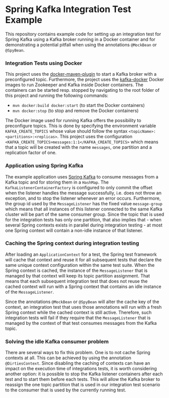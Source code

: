 # Spring Kafka Integration Test Example

This repository contains example code for setting up an integration test for Spring Kafka using a Kafka broker running
in a Docker container and for demonstrating a potential pitfall when using the annotations `@MockBean` or `@SpyBean`.

### Integration Tests using Docker

This project uses the [docker-maven-plugin](https://github.com/fabric8io/docker-maven-plugin) to start a Kafka broker
with a preconfigured topic. Furthermore, the project uses the [kafka-docker](https://github.com/wurstmeister/kafka-docker)
Docker images to run Zookeeper and Kafka inside Docker containers. The containers can be started resp. stopped by navigating
to the root folder of this project and running the following commands:

* `mvn docker:build docker:start` (to start the Docker containers)
* `mvn docker:stop` (to stop and remove the Docker containers)

The Docker image used for running Kafka offers the possibility to preconfigure topics. This is done by specifying the
environment variable `KAFKA_CREATE_TOPICS` whose value should follow the syntax `<topicName>:<partitions>:<replicas>`.
This project uses the configuration `<KAFKA_CREATE_TOPICS>messages:1:1</KAFKA_CREATE_TOPICS>` which means that a topic
will be created with the name `messages`, one partition and a replication factor of one. 

### Application using Spring Kafka

The example application uses [Spring Kafka](https://spring.io/projects/spring-kafka) to consume messages from a Kafka
topic and for storing them in a `HashMap`. The `KafkaListenerContainerFactory` is configured to only commit the offset
when the listener handles the message successfully, i.e. does not throw an exception, and to stop the listener whenever
an error occurs. Furthermore, the group id used by the `MessageListener` has the fixed value `message-group` which means
that all instances of this listener connected to the same Kafka cluster will be part of the same consumer group. Since
the topic that is used for the integration tests has only one partition, that also implies that - when several Spring
contexts exists in parallel during integration testing - at most one Spring context will contain a non-idle instance of
that listener.

### Caching the Spring context during integration testing

After loading an `ApplicationContext` for a test, the Spring test framework will cache that context and reuse it for
all subsequent tests that declare the same unique context configuration within the same test suite. When the Spring
context is cached, the instance of the `MessageListener` that is managed by that context will keep its topic partition
assignment. That means that each subsequent integration test that does not reuse the cached context will run with a Spring
context that contains an idle instance of the `MessageListener`.

Since the annotations `@MockBean` or `@SpyBean` will alter the cache key of the context, an integration test that uses
those annotations will run with a fresh Spring context while the cached context is still active. Therefore, such
integration tests will fail if they require that the `MessageListener` that is managed by the context of that test
consumes messages from the Kafka topic.

### Solving the idle Kafka consumer problem

There are several ways to fix this problem. One is to not cache Spring contexts at all. This can be achieved by using
the annotation `@DirtiesContext`. Since disabling the caching of contexts can have an impact on the execution time of
integrations tests, it is worth considering another option: it is possible to stop the Kafka listener containers after
each test and to start them before each tests. This will allow the Kafka broker to reassign the one topic partition that
is used in our integration test scenario to the consumer that is used by the currently running test.
